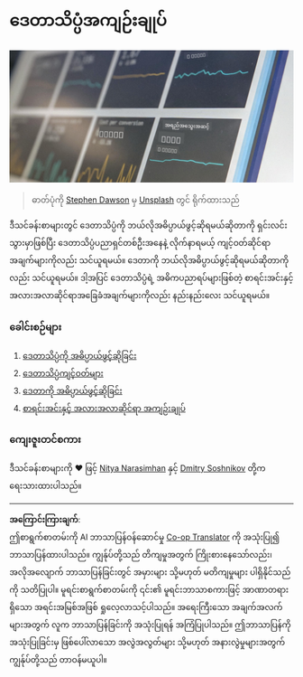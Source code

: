 <!--
CO_OP_TRANSLATOR_METADATA:
{
  "original_hash": "696a8474a01054281704cbfb09148949",
  "translation_date": "2025-08-30T19:18:09+00:00",
  "source_file": "1-Introduction/README.md",
  "language_code": "my"
}
-->
# ဒေတာသိပ္ပံအကျဉ်းချုပ်

![ဒေတာအလုပ်လုပ်နေမှု](../../../translated_images/data.48e22bb7617d8d92188afbc4c48effb920ba79f5cebdc0652cd9f34bbbd90c18.my.jpg)
> ဓာတ်ပုံကို <a href="https://unsplash.com/@dawson2406?utm_source=unsplash&utm_medium=referral&utm_content=creditCopyText">Stephen Dawson</a> မှ <a href="https://unsplash.com/s/photos/data?utm_source=unsplash&utm_medium=referral&utm_content=creditCopyText">Unsplash</a> တွင် ရိုက်ထားသည်
  
ဒီသင်ခန်းစာများတွင် ဒေတာသိပ္ပံကို ဘယ်လိုအဓိပ္ပာယ်ဖွင့်ဆိုရမယ်ဆိုတာကို ရှင်းလင်းသွားမှာဖြစ်ပြီး ဒေတာသိပ္ပံပညာရှင်တစ်ဦးအနေနဲ့ လိုက်နာရမယ့် ကျင့်ဝတ်ဆိုင်ရာအချက်များကိုလည်း သင်ယူရမယ်။ ဒေတာကို ဘယ်လိုအဓိပ္ပာယ်ဖွင့်ဆိုရမယ်ဆိုတာကိုလည်း သင်ယူရမယ်။ ဒါ့အပြင် ဒေတာသိပ္ပံရဲ့ အဓိကပညာရပ်များဖြစ်တဲ့ စာရင်းအင်းနှင့် အလားအလာဆိုင်ရာအခြေခံအချက်များကိုလည်း နည်းနည်းလေး သင်ယူရမယ်။

### ခေါင်းစဉ်များ

1. [ဒေတာသိပ္ပံကို အဓိပ္ပာယ်ဖွင့်ဆိုခြင်း](01-defining-data-science/README.md)
2. [ဒေတာသိပ္ပံကျင့်ဝတ်များ](02-ethics/README.md)
3. [ဒေတာကို အဓိပ္ပာယ်ဖွင့်ဆိုခြင်း](03-defining-data/README.md)
4. [စာရင်းအင်းနှင့် အလားအလာဆိုင်ရာ အကျဉ်းချုပ်](04-stats-and-probability/README.md)

### ကျေးဇူးတင်စကား

ဒီသင်ခန်းစာများကို ❤️ ဖြင့် [Nitya Narasimhan](https://twitter.com/nitya) နှင့် [Dmitry Soshnikov](https://twitter.com/shwars) တို့က ရေးသားထားပါသည်။

---

**အကြောင်းကြားချက်**:  
ဤစာရွက်စာတမ်းကို AI ဘာသာပြန်ဝန်ဆောင်မှု [Co-op Translator](https://github.com/Azure/co-op-translator) ကို အသုံးပြု၍ ဘာသာပြန်ထားပါသည်။ ကျွန်ုပ်တို့သည် တိကျမှုအတွက် ကြိုးစားနေသော်လည်း၊ အလိုအလျောက် ဘာသာပြန်ခြင်းတွင် အမှားများ သို့မဟုတ် မတိကျမှုများ ပါရှိနိုင်သည်ကို သတိပြုပါ။ မူရင်းစာရွက်စာတမ်းကို ၎င်း၏ မူရင်းဘာသာစကားဖြင့် အာဏာတရားရှိသော အရင်းအမြစ်အဖြစ် ရှုလေ့လာသင့်ပါသည်။ အရေးကြီးသော အချက်အလက်များအတွက် လူက ဘာသာပြန်ခြင်းကို အသုံးပြုရန် အကြံပြုပါသည်။ ဤဘာသာပြန်ကို အသုံးပြုခြင်းမှ ဖြစ်ပေါ်လာသော အလွဲအလွတ်များ သို့မဟုတ် အနားလွဲမှုများအတွက် ကျွန်ုပ်တို့သည် တာဝန်မယူပါ။